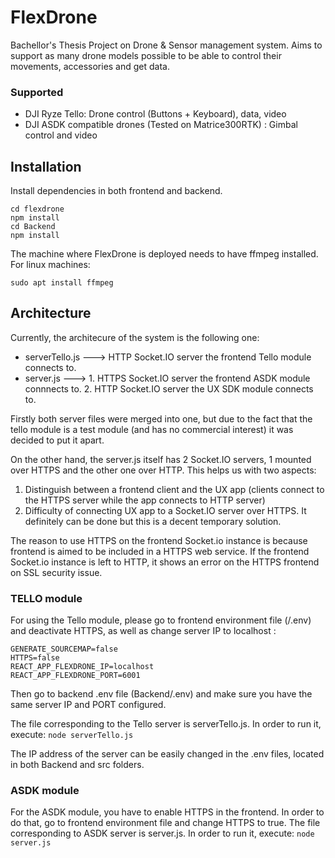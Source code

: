 # FlexDrone

Bachellor's Thesis Project on Drone & Sensor management system.
Aims to support as many drone models possible to be able to control their movements, accessories and get data.

### Supported
- DJI Ryze Tello: Drone control (Buttons + Keyboard), data, video
- DJI ASDK compatible drones (Tested on Matrice300RTK) : Gimbal control and video

## Installation

Install dependencies in both frontend and backend.

```
cd flexdrone
npm install
cd Backend
npm install
```

The machine where FlexDrone is deployed needs to have ffmpeg installed.
For linux machines:

```sudo apt install ffmpeg```

## Architecture

Currently, the architecure of the system is the following one:

- serverTello.js ---> HTTP Socket.IO server the frontend Tello module connects to.
- server.js ---> 1. HTTPS Socket.IO server the frontend ASDK module connnects to.
               2. HTTP Socket.IO server the UX SDK module connects to.

Firstly both server files were merged into one, but due to the fact that the tello module is a test module (and has no commercial interest) it was decided to put it apart. 

On the other hand, the server.js itself has 2 Socket.IO servers, 1 mounted over HTTPS and the other one over HTTP. This helps us with two aspects:

1. Distinguish between a frontend client and the UX app (clients connect to the HTTPS server while the app connects to HTTP server)
2. Difficulty of connecting UX app to a Socket.IO server over HTTPS. It definitely can be done but this is a decent temporary solution.

The reason to use HTTPS on the frontend Socket.io instance is because frontend is aimed to be included in a HTTPS web service. If the frontend Socket.io instance is left to HTTP, it shows an error on the HTTPS frontend on SSL security issue.

### TELLO module

For using the Tello module, please go to frontend environment file (/.env) and deactivate HTTPS, as well as change server IP to localhost :
```
GENERATE_SOURCEMAP=false
HTTPS=false
REACT_APP_FLEXDRONE_IP=localhost
REACT_APP_FLEXDRONE_PORT=6001
```
Then go to backend .env file (Backend/.env) and make sure you have the same server IP and PORT configured.

The file corresponding to the Tello server is serverTello.js. In order to run it, execute:
```node serverTello.js```

The IP address of the server can be easily changed in the .env files, located in both Backend and src folders.

### ASDK module

For the ASDK module, you have to enable HTTPS in the frontend. In order to do that, go to frontend environment file and change HTTPS to true.
The file corresponding to ASDK server is server.js. In order to run it, execute:
```node server.js```



